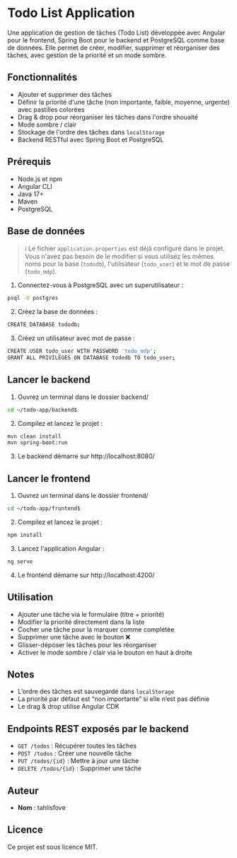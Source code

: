 # Todo List Application

Une application de gestion de tâches (Todo List) développée avec Angular pour le frontend, Spring Boot pour le backend et PostgreSQL comme base de données. Elle permet de créer, modifier, supprimer et réorganiser des tâches, avec gestion de la priorité et un mode sombre.


## Fonctionnalités

- Ajouter et supprimer des tâches
- Définir la priorité d'une tâche (non importante, faible, moyenne, urgente) avec pastilles colorées
- Drag & drop pour réorganiser les tâches dans l'ordre shouaité
- Mode sombre / clair
- Stockage de l'ordre des tâches dans `localStorage`
- Backend RESTful avec Spring Boot et PostgreSQL


## Prérequis

- Node.js et npm
- Angular CLI
- Java 17+
- Maven
- PostgreSQL


## Base de données

> ℹ️ Le fichier `application.properties` est déjà configuré dans le projet. Vous n'avez pas besoin de le modifier si vous utilisez les mêmes noms pour la base (`tododb`), l'utilisateur (`todo_user`) et le mot de passe (`todo_mdp`).

1. Connectez-vous à PostgreSQL avec un superutilisateur :
```bash
psql -U postgres
```

2. Créez la base de données :
```bash
CREATE DATABASE tododb;
```

3. Créez un utilisateur avec mot de passe :
```bash
CREATE USER todo_user WITH PASSWORD 'todo_mdp';
GRANT ALL PRIVILEGES ON DATABASE tododb TO todo_user;
```

## Lancer le backend

1. Ouvrez un terminal dans le dossier backend/
```bash
cd ~/todo-app/backend$
```

2. Compilez et lancez le projet :
```bash
mvn clean install
mvn spring-boot:run
```

3. Le backend démarre sur http://localhost:8080/


## Lancer le frontend

1. Ouvrez un terminal dans le dossier frontend/
```bash
cd ~/todo-app/frontend$
```

2. Compilez et lancez le projet :
```bash
npm install
```

3. Lancez l'application Angular :
```bash
ng serve
```

4. Le frontend démarre sur http://localhost:4200/


## Utilisation

- Ajouter une tâche via le formulaire (titre + priorité)
- Modifier la priorité directement dans la liste
- Cocher une tâche pour la marquer comme complétée
- Supprimer une tâche avec le bouton ❌
- Glisser-déposer les tâches pour les réorganiser
- Activer le mode sombre / clair via le bouton en haut à droite


## Notes

- L’ordre des tâches est sauvegardé dans `localStorage`
- La priorité par défaut est “non importante” si elle n’est pas définie
- Le drag & drop utilise Angular CDK


## Endpoints REST exposés par le backend

- `GET /todos` : Récupérer toutes les tâches
- `POST /todos` : Créer une nouvelle tâche
- `PUT /todos/{id}` : Mettre à jour une tâche
- `DELETE /todos/{id}` : Supprimer une tâche


## Auteur

- **Nom** : tahlisfove


## Licence

Ce projet est sous licence MIT.